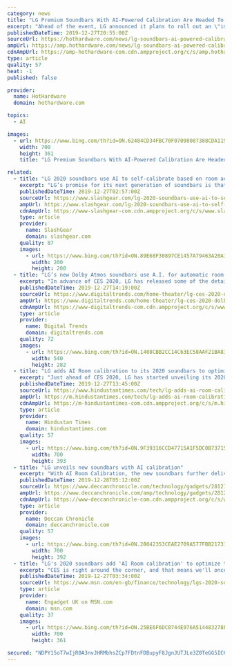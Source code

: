 ```yaml
---
category: news
title: "LG Premium Soundbars With AI-Powered Calibration Are Headed To CES"
excerpt: "Ahead of the event, LG announced it plans to roll out an \"impressive lineup of soundbars\" with premium quality audio, easy connectivity, smart functionality, and \"AI room calibration.\" I can hear you groaning as you read that last part, and it's a natural reaction—it seems everything these days touts AI technology in some form or another."
publishedDateTime: 2019-12-27T20:55:00Z
sourceUrl: https://hothardware.com/news/lg-soundbars-ai-powered-calibration-headed-ces
ampUrl: https://amp.hothardware.com/news/lg-soundbars-ai-powered-calibration-headed-ces
cdnAmpUrl: https://amp-hothardware-com.cdn.ampproject.org/c/s/amp.hothardware.com/news/lg-soundbars-ai-powered-calibration-headed-ces
type: article
quality: 57
heat: -1
published: false

provider:
  name: HotHardware
  domain: hothardware.com

topics:
  - AI

images:
  - url: https://www.bing.com/th?id=ON.62484CD34FBC70F07098087388CDA119
    width: 700
    height: 361
    title: "LG Premium Soundbars With AI-Powered Calibration Are Headed To CES"

related:
  - title: "LG 2020 soundbars use AI to self-calibrate based on room acoustics"
    excerpt: "LG’s promise for its next generation of soundbars is that you won’t have to do that yourself takes to its new AI Room Calibration that lets these smart speakers do the work for you. Each room is different and so is each listener. There is no one ..."
    publishedDateTime: 2019-12-27T02:57:00Z
    sourceUrl: https://www.slashgear.com/lg-2020-soundbars-use-ai-to-self-calibrate-based-on-room-acoustics-26604517/
    ampUrl: https://www.slashgear.com/lg-2020-soundbars-use-ai-to-self-calibrate-based-on-room-acoustics-26604517/amp/
    cdnAmpUrl: https://www-slashgear-com.cdn.ampproject.org/c/s/www.slashgear.com/lg-2020-soundbars-use-ai-to-self-calibrate-based-on-room-acoustics-26604517/amp/
    type: article
    provider:
      name: SlashGear
      domain: slashgear.com
    quality: 87
    images:
      - url: https://www.bing.com/th?id=ON.89E68F30897CE1457A79463A20A1045B
        width: 200
        height: 200
  - title: "LG’s new Dolby Atmos soundbars use A.I. for automatic room calibration"
    excerpt: "In advance of CES 2020, LG has released some of the details for its 2020 lineup of soundbars. The biggest new feature is called AI Room Calibration, a system that automatically adjusts the sonic properties of LG’s premium soundbar models to better match the acoustics of the room. “These advanced models are self-calibrating, able to ..."
    publishedDateTime: 2019-12-27T14:19:00Z
    sourceUrl: https://www.digitaltrends.com/home-theater/lg-ces-2020-dolby-atmos-soundbars-with-ai/
    ampUrl: https://www.digitaltrends.com/home-theater/lg-ces-2020-dolby-atmos-soundbars-with-ai/?amp
    cdnAmpUrl: https://www-digitaltrends-com.cdn.ampproject.org/c/s/www.digitaltrends.com/home-theater/lg-ces-2020-dolby-atmos-soundbars-with-ai/?amp
    type: article
    provider:
      name: Digital Trends
      domain: digitaltrends.com
    quality: 72
    images:
      - url: https://www.bing.com/th?id=ON.1408CBB2CC14C63EC58AAF21BA83779C
        width: 540
        height: 282
  - title: "LG adds AI Room calibration to its 2020 soundbars to optimise audio"
    excerpt: "Just ahead of CES 2020, LG has started unveiling its 2020 soundbars and they have added something called AI Room Calibration to them. While we do not exactly know that this new technology is going to achieve, we do know that LG is going to apply machine learning and related tech across the new products it launches in 2020. This AI Room ..."
    publishedDateTime: 2019-12-27T13:45:00Z
    sourceUrl: https://www.hindustantimes.com/tech/lg-adds-ai-room-calibration-to-its-2020-soundbars-to-optimise-audio/story-AFAEVUcvSSSBTjFLfSefWN.html
    ampUrl: https://m.hindustantimes.com/tech/lg-adds-ai-room-calibration-to-its-2020-soundbars-to-optimise-audio/story-AFAEVUcvSSSBTjFLfSefWN_amp.html
    cdnAmpUrl: https://m-hindustantimes-com.cdn.ampproject.org/c/s/m.hindustantimes.com/tech/lg-adds-ai-room-calibration-to-its-2020-soundbars-to-optimise-audio/story-AFAEVUcvSSSBTjFLfSefWN_amp.html
    type: article
    provider:
      name: Hindustan Times
      domain: hindustantimes.com
    quality: 57
    images:
      - url: https://www.bing.com/th?id=ON.9F39316CCD47715A1F5DC0B73715FFEE
        width: 700
        height: 393
  - title: "LG unveils new soundbars with AI calibration"
    excerpt: "With AI Room Calibration, the new soundbars further deliver optimised sound by tailoring output specific to the room, the official blog notes. The lineup includes premium model SN9YG with enhanced sound quality and flagship model SN11RG which is a 7.1.4-channel system with wireless rear speakers. TCL may introduce seamless AI TVs in 2020"
    publishedDateTime: 2019-12-28T05:12:00Z
    sourceUrl: https://www.deccanchronicle.com/technology/gadgets/281219/lg-unveils-new-soundbars-with-ai-calibration.html
    ampUrl: https://www.deccanchronicle.com/amp/technology/gadgets/281219/lg-unveils-new-soundbars-with-ai-calibration.html
    cdnAmpUrl: https://www-deccanchronicle-com.cdn.ampproject.org/c/s/www.deccanchronicle.com/amp/technology/gadgets/281219/lg-unveils-new-soundbars-with-ai-calibration.html
    type: article
    provider:
      name: Deccan Chronicle
      domain: deccanchronicle.com
    quality: 57
    images:
      - url: https://www.bing.com/th?id=ON.28042353CEAE2709A577FBB21731246A
        width: 700
        height: 392
  - title: "LG's 2020 soundbars add 'AI Room calibration' to optimize their audio"
    excerpt: "CES is right around the corner, and that means we'll once again meet a slew of new home theater equipment. LG is unveiling its 2020 soundbar lineup right now, and a new headline feature for this year is \"AI Room Calibration."
    publishedDateTime: 2019-12-27T03:34:00Z
    sourceUrl: https://www.msn.com/en-gb/finance/technology/lgs-2020-soundbars-add-ai-room-calibration-to-optimize-their-audio/ar-BBYnrLL
    type: article
    provider:
      name: Engadget UK on MSN.com
      domain: msn.com
    quality: 37
    images:
      - url: https://www.bing.com/th?id=ON.25BE6F6DC0744E976A514483278FE4CE
        width: 700
        height: 361

secured: "NDPY15oT7wIjR0A3nvJHRMbhsZCp7FDtnFDBupyF8JgnJUTJLe3Z0TeGG5ICKUHq18b5UvXu75FTpWNyg5pNZtbA1hJGci13BYKsVhrX4KKnW8OCSgiuRSMLE23rUXOoQMCHDf7y86Klk3YkvJeJiyUNw3eMnvvsH7u9eWSKk69f3Qgju7Yvcxy0/kW007ZwK/DSHiQGzWUqkUGaB45gYUXeKUAKJpbeNoIBlKV6L378E5hVxYsHUwUy6orKgNuI4asXrJtTaylVY1bkxd6HKQ==;3Ih3/rMM1Mpzwve/uZVPRQ=="
---
```


